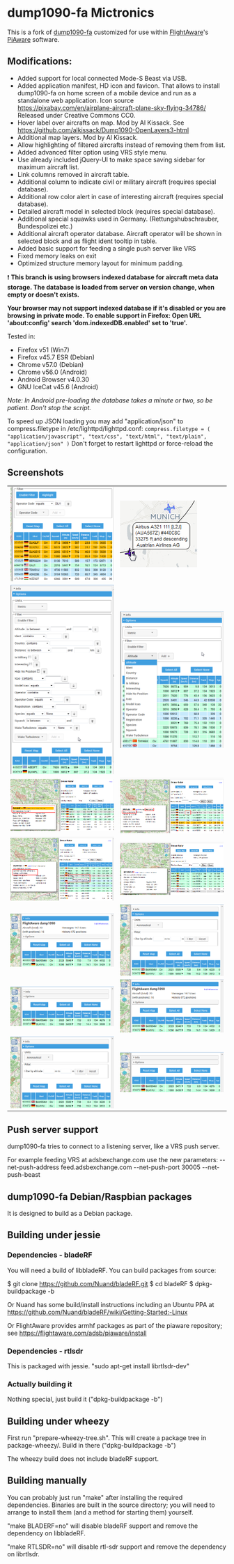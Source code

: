 # dump1090-fa Mictronics

This is a fork of [dump1090-fa](https://github.com/flightaware/dump1090)
customized for use within [FlightAware](http://flightaware.com)'s
[PiAware](http://flightaware.com/adsb/piaware) software.

## Modifications:

* Added support for local connected Mode-S Beast via USB.
* Added application manifest, HD icon and favicon. That allows to install dump1090-fa on home screen of a mobile
  device and run as a standalone web application.
  Icon source https://pixabay.com/en/airplane-aircraft-plane-sky-flying-34786/ Released under Creative Commons CC0. 
* Hover label over aircrafts on map. Mod by Al Kissack. See https://github.com/alkissack/Dump1090-OpenLayers3-html
* Additional map layers. Mod by Al Kissack.
* Allow highlighting of filtered aircrafts instead of removing them from list.
* Added advanced filter option using VRS style menu.
* Use already included jQuery-UI to make space saving sidebar for maximum aircraft list.
* Link columns removed in aircraft table.
* Additional column to indicate civil or military aircraft (requires special database).
* Additional row color alert in case of interesting aircraft (requires special database).
* Detailed aircraft model in selected block (requires special database).
* Additional special squawks used in Germany. (Rettungshubschrauber, Bundespolizei etc.)
* Additional aircraft operator database. Aircraft operator will be shown in selected block
  and as flight ident tooltip in table.
* Added basic support for feeding a single push server like VRS
* Fixed memory leaks on exit
* Optimized structure memory layout for minimum padding.

:exclamation: **This branch is using browsers indexed database for aircraft meta data storage. The database
is loaded from server on version change, when empty or doesn't exists.**

**Your browser may not support indexed database if it's disabled or you are browsing in private mode.
To enable support in Firefox: Open URL 'about:config' search 'dom.indexedDB.enabled' set to 'true'.**

Tested in:
- Firefox v51 (Win7)
- Firefox v45.7 ESR (Debian)
- Chrome v57.0 (Debian)
- Chrome v56.0 (Android)
- Android Browser v4.0.30
- GNU IceCat v45.6 (Android)

*Note: In Android pre-loading the database takes a minute or two, so be patient. Don't stop the script.*

To speed up JSON loading you may add "application/json" to compress.filetype in /etc/lighttpd/lighttpd.conf:
`compress.filetype = ( "application/javascript", "text/css", "text/html", "text/plain", "application/json" )`
Don't forget to restart lighttpd or force-reload the configuration.

## Screenshots

<table>
    <tr>
        <td>
            <img alt="highlighting" src="docs/screenshots/highlighting.png">
        </td>
        <td>
            <img alt="hover label" src="docs/screenshots/hover_label.png">
        </td>
    </tr>
    <tr>
        <td>
            <img alt="filter 1" src="docs/screenshots/filter_1.png">
        </td>
        <td>
            <img alt="filter 2" src="docs/screenshots/filter_2.png">
        </td>
    </tr>
    <tr>
        <td>
            <img alt="mod 1" src="docs/screenshots/dump1090-fa_mod1.png">
        </td>
        <td>
            <img alt="mod 2" src="docs/screenshots/dump1090-fa_mod2.png">
        </td>
    </tr>
    <tr>
        <td>
            <img alt="mod 4" src="docs/screenshots/dump1090-fa_mod4.png">
        </td>
        <td>
            <img alt="mod 5" src="docs/screenshots/dump1090-fa_mod5.png">
        </td>
    </tr>
    <tr>
        <td>
            <img alt="sidebar 1" src="docs/screenshots/sidebar_1.png">
        </td>
        <td>
            <img alt="sidebar 2" src="docs/screenshots/sidebar_2.png">
        </td>
    </tr>
    <tr>
        <td>
            <img alt="sidebar 3" src="docs/screenshots/sidebar_3.png">
        </td>
        <td>
            <img alt="sidebar 1" src="docs/screenshots/sidebar_1.png">
        </td>
    </tr>
    <tr>
        <td>
            <img alt="sidebar 2" src="docs/screenshots/sidebar_2.png">
        </td>
        <td>
            <img alt="sidebar 3" src="docs/screenshots/sidebar_3.png">
        </td>
    </tr>
</table>

## Push server support

dump1090-fa tries to connect to a listening server, like a VRS push server.

For example feeding VRS at adsbexchange.com use the new parameters:
--net-push-address feed.adsbexchange.com --net-push-port 30005 --net-push-beast

## dump1090-fa Debian/Raspbian packages

It is designed to build as a Debian package.

## Building under jessie

### Dependencies - bladeRF

You will need a build of libbladeRF. You can build packages from source:

$ git clone https://github.com/Nuand/bladeRF.git
$ cd bladeRF
$ dpkg-buildpackage -b

Or Nuand has some build/install instructions including an Ubuntu PPA
at https://github.com/Nuand/bladeRF/wiki/Getting-Started:-Linux

Or FlightAware provides armhf packages as part of the piaware repository;
see https://flightaware.com/adsb/piaware/install

### Dependencies - rtlsdr

This is packaged with jessie. "sudo apt-get install librtlsdr-dev"

### Actually building it

Nothing special, just build it ("dpkg-buildpackage -b")

## Building under wheezy

First run "prepare-wheezy-tree.sh". This will create a package tree in
package-wheezy/. Build in there ("dpkg-buildpackage -b")

The wheezy build does not include bladeRF support.

## Building manually

You can probably just run "make" after installing the required dependencies.
Binaries are built in the source directory; you will need to arrange to
install them (and a method for starting them) yourself.

"make BLADERF=no" will disable bladeRF support and remove the dependency on
libbladeRF.

"make RTLSDR=no" will disable rtl-sdr support and remove the dependency on
librtlsdr.
